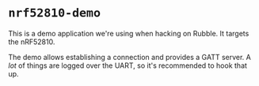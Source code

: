 # `nrf52810-demo`

This is a demo application we're using when hacking on Rubble. It targets the
nRF52810.

The demo allows establishing a connection and provides a GATT server. A *lot*
of things are logged over the UART, so it's recommended to hook that up.
